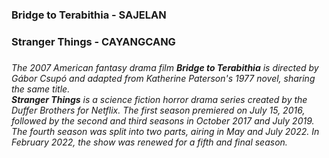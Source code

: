 ### Bridge to Terabithia - SAJELAN
### Stranger Things - CAYANGCANG
### 
### 
*The 2007 American fantasy drama film **Bridge to Terabithia** is directed by Gábor Csupó and adapted from Katherine Paterson's 1977 novel, sharing the same title.*  
***Stranger Things** is a science fiction horror drama series created by the Duffer Brothers for Netflix. The first season premiered on July 15, 2016, followed by the second and third seasons in October 2017 and July 2019. The fourth season was split into two parts, airing in May and July 2022. In February 2022, the show was renewed for a fifth and final season.*
